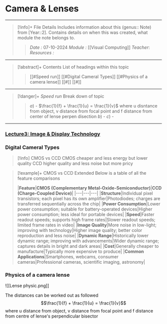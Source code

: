 # Camera & Lenses
---
> [!info]+ File Details
> Includes information about this (genus:: Note) from [Year::2]. Contains details on when this was created, what module the note belongs to.
> > *Date :*  07-10-2024
> > *Module :* [[Visual Computing]]
> > *Teacher*: 
> > *Resources :*

---
> [!abstract]+ Contents
> List of headings within this topic
> > [[#Speed run]]
> [[#Digital Cameral Types]]
> [[#Physics of a camera lense]]
> [[#]]
> [[#]]

--- 
> [!danger]+ *Speed run*
> Break down of topic 
> > $a)$ -  $\frac{1}{f} + \frac{1}{u} = \frac{1}{v}$ where u disntance from object, v distance from focal point and f distance from center of lense perpen disection
> $b)$ - 
> $c)$ - 

---

### [Lecture3: Image & Display Technology](https://moodle.bath.ac.uk/course/view.php?id=61733&section=6)

### Digital Cameral Types

>[!info] CMOS vs CCD 
> CMOS cheaper and less energy but lower quality
> CCD higher quality and less noise but more pricy

>[!example]+ CMOS vs CCD Extended
> Below is a table of all the feature comparisons
>
> |**Feature**|**CMOS (Complementary Metal-Oxide-Semiconductor)**|**CCD (Charge-Coupled Device)**|
|---|---|---|
|**Structure**|Individual pixel transistors; each pixel has its own amplifier|Photodiodes; charges are transferred sequentially across the chip|
|**Power Consumption**|Lower power consumption; suitable for battery-operated devices|Higher power consumption; less ideal for portable devices|
|**Speed**|Faster readout speeds; supports high frame rates|Slower readout speeds; limited frame rates in video|
|**Image Quality**|More noise in low-light; improving with technology|Higher image quality; better color reproduction and less noise|
|**Dynamic Range**|Historically lower dynamic range; improving with advancements|Wider dynamic range; captures details in bright and dark areas|
|**Cost**|Generally cheaper to manufacture|Typically more expensive to produce|
|**Common Applications**|Smartphones, webcams, consumer cameras|Professional cameras, scientific imaging, astronomy|


### Physics of a camera lense

![[Lense physic.png]]

The distances can be worked out as followed
$$\frac{1}{f} + \frac{1}{u} = \frac{1}{v}$$ where u distance from object, v distance from focal point and f distance from centre of lense's perpendicular bisector